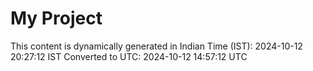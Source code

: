 # My Project

This content is dynamically generated in Indian Time (IST): 2024-10-12 20:27:12 IST
Converted to UTC: 2024-10-12 14:57:12 UTC

